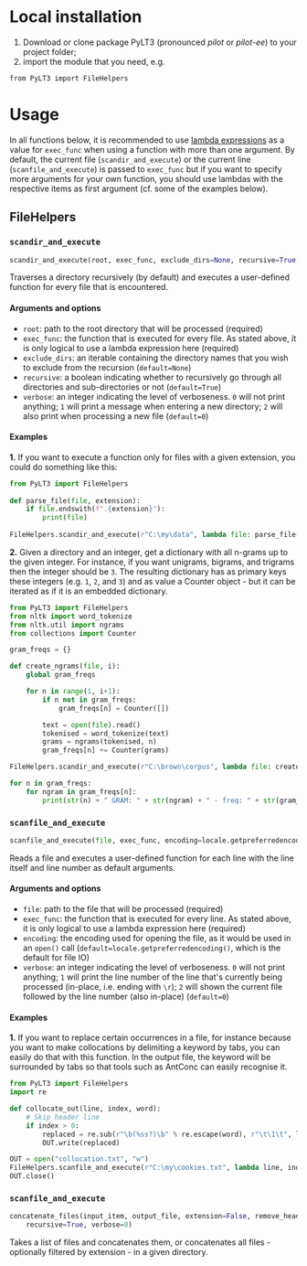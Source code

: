 # Local installation
1. Download or clone package PyLT3 (pronounced _pilot_ or _pilot-ee_) to your project folder;
2. import the module that you need, e.g.

`from PyLT3 import FileHelpers`

# Usage

In all functions below, it is recommended to use 
[lambda expressions](https://docs.python.org/3/tutorial/controlflow.html#lambda-expressions) as a value for `exec_func`
when using a function with more than one argument. By default, the current file (`scandir_and_execute`) or the current 
line (`scanfile_and_execute`) is passed to `exec_func` but if you want to specify more arguments for your own function, 
you should use lambdas with the respective items as first argument (cf. some of the examples below). 


## FileHelpers
### `scandir_and_execute`
```python
scandir_and_execute(root, exec_func, exclude_dirs=None, recursive=True, verbose=0)
```

Traverses a directory recursively (by default) and executes a user-defined function for every file that is encountered. 

#### Arguments and options
* `root`: path to the root directory that will be processed (required)
* `exec_func`: the function that is executed for every file. As stated above, it is only logical to use a lambda 
expression here (required)
* `exclude_dirs`: an iterable containing the directory names that you wish to exclude from the recursion 
(`default=None`)
* `recursive`: a boolean indicating whether to recursively go through all directories and sub-directories or not
(`default=True`)
* `verbose`: an integer indicating the level of verboseness. `0` will not print anything; `1` will print a message when 
entering a new directory; `2` will also print when processing a new file
(`default=0`)

#### Examples
**1.** If you want to execute a function only for files with a given extension, you could do something like this:

```python
from PyLT3 import FileHelpers
 
def parse_file(file, extension):
    if file.endswith(f".{extension}"):
        print(file)
 
FileHelpers.scandir_and_execute(r"C:\my\data", lambda file: parse_file(file, "xml"))
``` 


**2.** Given a directory and an integer, get a dictionary with all n-grams up to the given integer. For instance, if you
want unigrams, bigrams, and trigrams then the integer should be `3`. The resulting dictionary has as primary keys these 
integers (e.g. `1`, `2`, and `3`) and as value a Counter object - but it can be iterated as if it is an embedded 
dictionary.


```python
from PyLT3 import FileHelpers
from nltk import word_tokenize
from nltk.util import ngrams
from collections import Counter

gram_freqs = {}

def create_ngrams(file, i):
    global gram_freqs

    for n in range(1, i+1):
        if n not in gram_freqs:
            gram_freqs[n] = Counter([])

        text = open(file).read()
        tokenised = word_tokenize(text)
        grams = ngrams(tokenised, n)
        gram_freqs[n] += Counter(grams)

FileHelpers.scandir_and_execute(r"C:\brown\corpus", lambda file: create_ngrams(file, 3), verbose=2)

for n in gram_freqs:
    for ngram in gram_freqs[n]:
        print(str(n) + " GRAM: " + str(ngram) + " - freq: " + str(gram_freqs[n][ngram]))
```


### `scanfile_and_execute`
```python
scanfile_and_execute(file, exec_func, encoding=locale.getpreferredencoding(), verbose=0)
```

Reads a file and executes a user-defined function for each line with the line itself and line number as default
arguments.

#### Arguments and options
* `file`: path to the file that will be processed (required)
* `exec_func`: the function that is executed for every line. As stated above, it is only logical to use a lambda 
expression here (required)
* `encoding`: the encoding used for opening the file, as it would be used in an `open()` call
(`default=locale.getpreferredencoding()`, which is the default for file IO)
* `verbose`: an integer indicating the level of verboseness. `0` will not print anything; `1` will print the line number
of the line that's currently being processed (in-place, i.e. ending with `\r`); `2` will shown the current file 
followed by the line number (also in-place)
(`default=0`)

#### Examples
**1.** If you want to replace certain occurrences in a file, for instance because you want to make collocations by 
delimiting a keyword by tabs, you can easily do that with this function. In the output file, the keyword will be 
surrounded by tabs so that tools such as AntConc can easily recognise it.


```python
from PyLT3 import FileHelpers
import re

def collocate_out(line, index, word):
    # Skip header line
    if index > 0:
        replaced = re.sub(r"\b(%ss?)\b" % re.escape(word), r"\t\1\t", line, flags=re.IGNORECASE)
        OUT.write(replaced)

OUT = open("collocation.txt", "w")
FileHelpers.scanfile_and_execute(r"C:\my\cookies.txt", lambda line, index: collocate_out(line, index, "cookie"))
OUT.close()
```


### `scanfile_and_execute`
```python
concatenate_files(input_item, output_file, extension=False, remove_headers=False, retain_first_header=False,
    recursive=True, verbose=0)
```

Takes a list of files and concatenates them, or concatenates all files - optionally filtered by extension - in a given 
directory. 